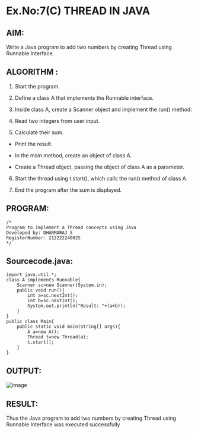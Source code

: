 # Ex.No:7(C)             THREAD IN JAVA
## AIM:
 Write a Java program to add two numbers by creating Thread using Runnable Interface.

## ALGORITHM :
1. Start the program.

2. Define a class A that implements the Runnable interface.

3. Inside class A, create a Scanner object and implement the run() method:

4. Read two integers from user input.

5. Calculate their sum.

- Print the result.

- In the main method, create an object of class A.

- Create a Thread object, passing the object of class A as a parameter.

6. Start the thread using t.start(), which calls the run() method of class A.

7. End the program after the sum is displayed.
## PROGRAM:
 ```
/*
Program to implement a Thread concepts using Java
Developed by: DHARMARAJ S
RegisterNumber: 212222240025 
*/
```

## Sourcecode.java:

```
import java.util.*;
class A implements Runnable{
    Scanner sc=new Scanner(System.in);
    public void run(){
        int a=sc.nextInt();
        int b=sc.nextInt();
        System.out.println("Result: "+(a+b));
    }
}
public class Main{
    public static void main(String[] args){
        A a=new A();
        Thread t=new Thread(a);
        t.start();
    }
}
```

## OUTPUT:

![image](https://github.com/user-attachments/assets/64e54799-5fbd-48e4-847f-4d7f54ab6707)


## RESULT:
Thus the Java program to add two numbers by creating Thread using Runnable Interface was executed successfully






